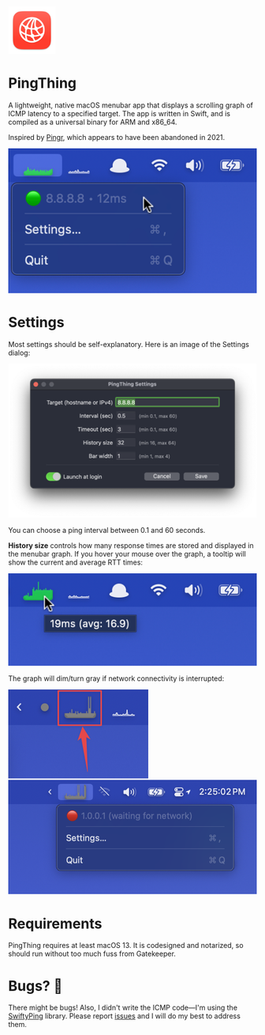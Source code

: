 <img src="./img/pingthing.png" width="96" />

# PingThing

A lightweight, native macOS menubar app that displays a scrolling graph of ICMP latency to a specified target. The app is written in Swift, and is compiled as a universal binary for ARM and x86_64.

Inspired by [Pingr](https://getpingr.app/), which appears to have been abandoned in 2021.

<img src="./img/menu.png" width="531" />

# Settings

Most settings should be self-explanatory. Here is an image of the Settings dialog:

<img src="./img/settings.png" width="632" />

You can choose a ping interval between 0.1 and 60 seconds.

**History size** controls how many response times are stored and displayed in the menubar graph. If you hover your mouse over the graph, a tooltip will show the current and average RTT times:

<img src="./img/tooltip.png" width="536" />

The graph will dim/turn gray if network connectivity is interrupted:

<img src="./img/gray.png" width="284" />

<img src="./img/waiting.png" width="740" />

# Requirements

PingThing requires at least macOS 13. It is codesigned and notarized, so should run without too much fuss from Gatekeeper.

# Bugs? 🐛

There might be bugs! Also, I didn't write the ICMP code—I'm using the [SwiftyPing](https://github.com/samiyr/SwiftyPing) library. Please report [issues](https://github.com/luckman212/pingthing/issues) and I will do my best to address them.

